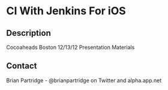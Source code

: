 # CI With Jenkins For iOS

## Description

Cocoaheads Boston 12/13/12 Presentation Materials

## Contact

Brian Partridge - @brianpartridge on Twitter and alpha.app.net